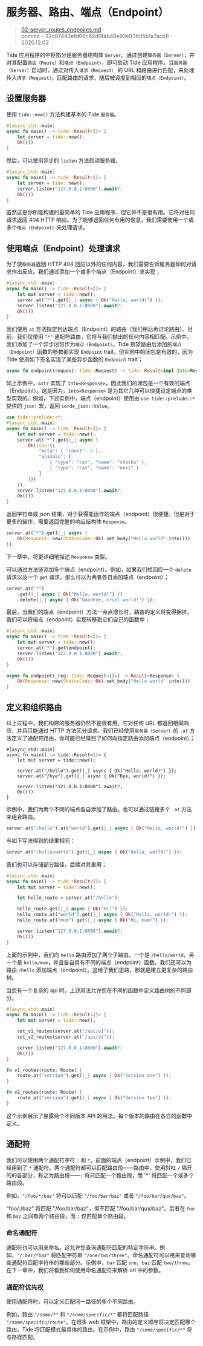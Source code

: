 # 服务器、路由、端点（Endpoint）

> [02-server_routes_endpoints.md](https://github.com/http-rs/tide-book/blob/main/src/02-server_routes_endpoints.md)
> <br />
> commit - 32c87443efd06c62d0fab49e93e93605b1a7acb6 - 2020.12.02

Tide 应用程序的中枢部分是服务器结构体 `Server`。通过创建`服务器（Server）`，并对其配置`路由（Route）`和`端点（Endpoint）`，即可启动 Tide 应用程序。当`服务器（Server）`启动时，通过对传入`请求（Request）` 的 URL 和路由进行匹配，来处理传入`请求（Request）`。匹配路由的请求，随后被调度到相应的`端点（Endpoint）`。

## 设置服务器

使用 `tide::new()` 方法构建基本的 Tide `服务器`。

```rust
#[async_std::main]
async fn main() -> tide::Result<()> {
    let server = tide::new();
    Ok(())
}
```

然后，可以使用异步的 `listen` 方法启动服务器。

```rust
#[async_std::main]
async fn main() -> tide::Result<()> {
    let server = tide::new();
    server.listen("127.0.0.1:8080").await?;
    Ok(())
}
```

虽然这是你所能构建的最简单的 Tide 应用程序，但它并不是很有用。它将对任何请求返回 404 HTTP 响应。为了能够返回任何有用的信息，我们需要使用一个或多个`端点（Endpoint）`来处理请求。

## 使用端点（Endpoint）处理请求

为了使`服务器`返回 HTTP 404 回应以外的任何内容，我们需要告诉服务器如何对请求作出反应。我们通过添加一个或多个端点（Endpoint）来实现；

```rust
#[async_std::main]
async fn main() -> tide::Result<()> {
    let mut server = tide::new();
    server.at("*").get(|_| async { Ok("Hello, world!") });
    server.listen("127.0.0.1:8080").await?;
    Ok(())
}
```

我们使用 `at` 方法指定到达端点（Endpoint）的路由（我们稍后再讨论路由）。目前，我们仅使用 `"*"` 通配符路由，它将与我们抛出的任何内容相匹配。示例中，我们添加了一个异步闭包作为`端点（Endpoint）`。Tide 期望路由后添加的`端点（Endpoint）`函数的参数都实现 `Endpoint` trait。但实例中的闭包是有效的，因为 Tide 使用如下签名实现了某些异步函数的 `Endpoint` trait；

```rust
async fn endpoint(request: tide::Request) -> tide::Result<impl Into<Response>>
```

如上示例中，`&str` 实现了 `Into<Response>`，因此我们的闭包是一个有效的端点（Endpoint）。这是因为，`Into<Response>` 是为其它几种可以快捷设定端点的类型实现的。例如，下述实例中，端点（endpoint）使用由 `use tide::prelude::*` 提供的 `json!` 宏，返回 `serde_json::Value`。

```rust
use tide::prelude::*;
#[async_std::main]
async fn main() -> tide::Result<()> {
    let mut server = tide::new();
    server.at("*").get(|_| async {
        Ok(json!({
            "meta": { "count": 2 },
            "animals": [
                { "type": "cat", "name": "chashu" },
                { "type": "cat", "name": "nori" }
            ]
        }))
    });
    server.listen("127.0.0.1:8080").await?;
    Ok(())
}
```

返回字符串或 json 结果，对于获得能运作的端点（endpoint）很便捷。但是对于更多的操作，需要返回完整的响应结构体 `Response`。

```rust
server.at("*").get(|_| async {
    Ok(Response::new(StatusCode::Ok).set_body("Hello world".into()))
});
```

下一章中，将更详细地描述 `Response` 类型。

可以通过方法链添加多个端点（endpoint）。例如，如果我们想回应一个 `delete` 请求以及一个 `get` 请求，那么可以为两者各自添加端点（endpoint）；

```rust
server.at("*")
    .get(|_| async { Ok("Hello, world!") })
    .delete(|_| async { Ok("Goodbye, cruel world!") });
```

最后，当我们的端点（endpoint）方法一点点增长时，路由的定义将变得拥挤。我们可以将端点（endpoint）实现转移到它们自己的函数中；

```rust
#[async_std::main]
async fn main() -> tide::Result<()> {
    let mut server = tide::new();
    server.at("*").get(endpoint);
    server.listen("127.0.0.1:8080").await?;
    Ok(())
}

async fn endpoint(_req: tide::Request<()>) -> Result<Response> {
    Ok(Response::new(StatusCode::Ok).set_body("Hello world".into()))
}
```

## 定义和组织路由

以上过程中，我们构建的服务器仍然不是很有用。它对任何 URL 都返回相同响应，并且只能通过 HTTP 方法区分请求。我们已经使用`服务器（Server）`的 `.at` 方法定义了通配符路由，你可能已经猜到了如何向指定路由添加端点（endpoint）；

```rust,ignore
#[async_std::main]
async fn main() -> tide::Result<()> {
    let mut server = tide::new();

    server.at("/hello").get(|_| async { Ok("Hello, world!") });
    server.at("/bye").get(|_| async { Ok("Bye, world!") });

    server.listen("127.0.0.1:8080").await?;
    Ok(())
}
```

示例中，我们为两个不同的端点各自添加了路由。也可以通过链接多个 `.at` 方法来组合路由。

```rust
server.at("/hello").at("world").get(|_| async { Ok("Hello, world!") });
```

与如下写法得到的结果相同：

```rust
server.at("/hello/world").get(|_| async { Ok("Hello, world!") });
```

我们也可以存储部分路径，后续对其重用；

```rust
#[async_std::main]
async fn main() -> tide::Result<()> {
    let mut server = tide::new();

    let hello_route = server.at("/hello");

    hello_route.get(|_| async { Ok("Hi!") });
    hello_route.at("world").get(|_| async { Ok("Hello, world!") });
    hello_route.at("mum").get(|_| async { Ok("Hi, mum!") });

    server.listen("127.0.0.1:8080").await?;
    Ok(())
}
```

上面的示例中，我们向 `hello` 路由添加了两个子路由。一个是 `/hello/world`，另一个是 `hello/mum`，并且各自具有不同的端点（endpoint）函数。我们还可以为路由 `/hello` 添加端点（endpoint）。这给了我们思路，那就是建立更复杂的路由树。

当您有一个复杂的 api 时，上述用法允许您在不同的函数中定义路由树的不同部分。

```rust
#[async_std::main]
async fn main() -> tide::Result<()> {
    let mut server = tide::new();

    set_v1_routes(server.at("/api/v1"));
    set_v2_routes(server.at("/api/v2"));

    server.listen("127.0.0.1:8080").await?;
    Ok(())
}

fn v1_routes(route: Route) {
    route.at("version").get(|_| async { Ok("Version one") });
}

fn v2_routes(route: Route) {
    route.at("version").get(|_| async { Ok("Version two") });
}
```

这个示例展示了暴露两个不同版本 API 的用法，每个版本的路由在各自的函数中定义。

## 通配符

我们可以使用两个通配符字符 `:` 和 `*`。前面的端点（endpoint）示例中，我们已经用到了 `*` 通配符。两个通配符都可以匹配路由段——路由中，使用斜杠 `/` 隔开的的各部分，称之为路由段——`:` 将只匹配一个路由段，而 '*' 将匹配一个或多个路由段。

例如，`"/foo/*/baz"` 将可以匹配 `"/foo/bar/baz"` 或者 `"/foo/bar/qux/baz"`。

"foo/:/baz" 将匹配 "/foo/bar/baz"，但不匹配 "/foo/bar/qux/baz"。后者在 `foo` 和 `baz` 之间有两个路由段，而 `:` 仅匹配单个路由段。

### 命名通配符

通配符也可以用来命名。这允许您查询通配符匹配的特定字符串。例如，`"/:bar/*baz"` 将匹配字符串 `"/one/two/three"`。命名通配符可以用来查询哪些通配符匹配字符串的哪些部分。示例中，`bar` 匹配 `one`，`baz` 匹配 `two/three`。在下一章中，我们将看到如何使用命名通配符来解析 url 中的参数。

### 通配符优先权

使用通配符时，可以定义匹配同一路径的多个不同路由。

例如，路由 `"/some/*"` 和 `"/some/specific/*"` 都将匹配路径 `"/some/specific/route"`。在很多 web 框架中，路由的定义顺序将决定匹配哪个路由。Tide 将匹配模式最具体的路由。在示例中，路由 `"/some/specific/*"` 将与路径匹配。
